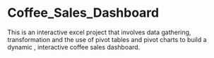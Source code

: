 # Coffee_Sales_Dashboard
This is an interactive excel project that involves data gathering, transformation and the use of pivot tables and pivot charts to build a dynamic , interactive coffee sales dashboard.
